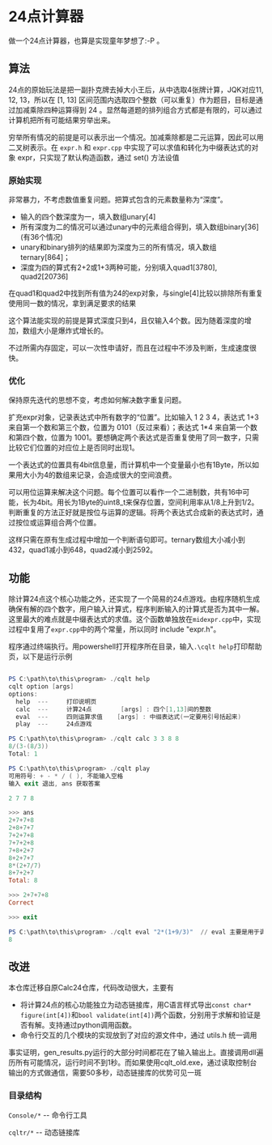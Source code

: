 # 24点计算器

做一个24点计算器，也算是实现童年梦想了:-P 。

## 算法

24点的原始玩法是把一副扑克牌去掉大小王后，从中选取4张牌计算，JQK对应11, 12, 13，所以在 [1, 13] 区间范围内选取四个整数（可以重复）作为题目，目标是通过加减乘除四种运算得到 24 。显然每道题的排列组合方式都是有限的，可以通过计算机把所有可能结果穷举出来。

穷举所有情况的前提是可以表示出一个情况。加减乘除都是二元运算，因此可以用二叉树表示。在 `expr.h` 和 `expr.cpp` 中实现了可以求值和转化为中缀表达式的对象 expr，只实现了默认构造函数，通过 set() 方法设值

### 原始实现

非常暴力，不考虑数值重复问题。把算式包含的元素数量称为“深度”。

* 输入的四个数深度为一，填入数组unary[4]
* 所有深度为二的情况可以通过unary中的元素组合得到，填入数组binary[36] (有36个情况)
* unary和binary排列的结果即为深度为三的所有情况，填入数组ternary[864]；
* 深度为四的算式有2+2或1+3两种可能，分别填入quad1[3780], quad2[20736]

在quad1和quad2中找到所有值为24的exp对象，与single[4]比较以排除所有重复使用同一数的情况，拿到满足要求的结果

这个算法能实现的前提是算式深度只到4，且仅输入4个数。因为随着深度的增加，数组大小是爆炸式增长的。

不过所需内存固定，可以一次性申请好，而且在过程中不涉及判断，生成速度很快。

### 优化

保持原先迭代的思想不变，考虑如何解决数字重复问题。

扩充expr对象，记录表达式中所有数字的“位置”。比如输入 1 2 3 4，表达式 1+3 来自第一个数和第三个数，位置为 0101（反过来看）；表达式 1*4 来自第一个数和第四个数，位置为 1001。要想确定两个表达式是否重复使用了同一数字，只需比较它们位置的对应位上是否同时出现1。

一个表达式的位置具有4bit信息量，而计算机中一个变量最小也有1Byte，所以如果用大小为4的数组来记录，会造成很大的空间浪费。

可以用位运算来解决这个问题。每个位置可以看作一个二进制数，共有16中可能，长为4bit。用长为1Byte的uint8_t来保存位置，空间利用率从1/8上升到1/2。判断重复的方法正好就是按位与运算的逻辑。将两个表达式合成新的表达式时，通过按位或运算组合两个位置。

这样只需在原有生成过程中增加一个判断语句即可。ternary数组大小减小到432，quad1减小到648，quad2减小到2592。

## 功能

除计算24点这个核心功能之外，还实现了一个简易的24点游戏。由程序随机生成确保有解的四个数字，用户输入计算式，程序判断输入的计算式是否为其中一解。这里最大的难点就是中缀表达式的求值。这个函数单独放在`midexpr.cpp`中，实现过程中复用了`expr.cpp`中的两个常量，所以同时 include "expr.h"。

程序通过终端执行。用powershell打开程序所在目录，输入`.\cqlt help`打印帮助页，以下是运行示例

```powershell

PS C:\path\to\this\program> ./cqlt help
cqlt option [args]
options:
  help  ---     打印说明页
  calc  ---     计算24点        [args] : 四个[1,13]间的整数
  eval  ---     四则运算求值    [args] : 中缀表达式(一定要用引号括起来)
  play  ---     24点游戏

PS C:\path\to\this\program> ./cqlt calc 3 3 8 8
8/(3-(8/3))
Total: 1 

PS C:\path\to\this\program> ./cqlt play
可用符号: + - * / ( ), 不能输入空格
输入 exit 退出, ans 获取答案

2 7 7 8

>>> ans
2+7+7+8
2+8+7+7
7+2+7+8
7+7+2+8
7+8+2+7
8+2+7+7
8*(2+7/7)
8+7+2+7
Total: 8

>>> 2+7+7+8
Correct

>>> exit

PS C:\path\to\this\program> ./cqlt eval "2*(1+9/3)"  // eval 主要是用于调试代码的
8
```

## 改进
本仓库迁移自原Calc24仓库，代码改动很大，主要有

* 将计算24点的核心功能独立为动态链接库，用C语言样式导出`const char* figure(int[4])`和`bool validate(int[4])`两个函数，分别用于求解和验证是否有解。支持通过python调用函数。
* 命令行交互的几个模块的实现放到了对应的源文件中，通过 utils.h 统一调用

事实证明，gen_results.py运行的大部分时间都花在了输入输出上。直接调用dll遍历所有可能情况，运行时间不到1秒。而如果使用cqlt_old.exe，通过读取控制台输出的方式做通信，需要50多秒，动态链接库的优势可见一斑

### 目录结构

`Console/*` -- 命令行工具

`cqltr/*` -- 动态链接库

